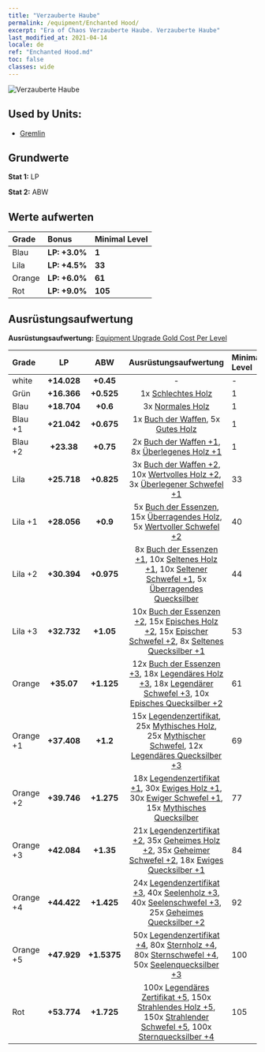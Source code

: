 ```yaml
---
title: "Verzauberte Haube"
permalink: /equipment/Enchanted Hood/
excerpt: "Era of Chaos Verzauberte Haube. Verzauberte Haube"
last_modified_at: 2021-04-14
locale: de
ref: "Enchanted Hood.md"
toc: false
classes: wide
---
```


  ![Verzauberte Haube](/images/e/e_6012.png)

## Used by Units:

* [Gremlin](/de/units/Gremlin/) 


## Grundwerte
 **Stat 1:** LP

 **Stat 2:** ABW

## Werte aufwerten

  |     Grade    |   Bonus | Minimal Level | 
  |:-------------|:--------|:--------------| 
  | Blau | **LP: +3.0%** | **1** | 
  | Lila | **LP: +4.5%** | **33** | 
  | Orange | **LP: +6.0%** | **61** | 
  | Rot | **LP: +9.0%** | **105** | 


## Ausrüstungsaufwertung
 **Ausrüstungsaufwertung:** [Equipment Upgrade Gold Cost Per Level](/equipment/EquipmentUpgradeCostPerLevel/) 

  |          Grade      | LP | ABW | Ausrüstungsaufwertung | Minimal Level |
  |:--------------------|:---------:|:---------:|:----------------:|:--------------|
  | white | **+14.028** | **+0.45** | - | - |
  | Grün | **+16.366** | **+0.525** | 1x [Schlechtes Holz](/de/Items/mat_1/) | 1 |
  | Blau | **+18.704** | **+0.6** | 3x [Normales Holz](/de/Items/mat_7/) | 1 |
  | Blau +1 | **+21.042** | **+0.675** | 1x [Buch der Waffen](/de/Items/mat_18/), 5x [Gutes Holz](/de/Items/mat_13/) | 1 |
  | Blau +2 | **+23.38** | **+0.75** | 2x [Buch der Waffen +1](/de/Items/mat_25/), 8x [Überlegenes Holz +1](/de/Items/mat_20/) | 1 |
  | Lila | **+25.718** | **+0.825** | 3x [Buch der Waffen +2](/de/Items/mat_32/), 10x [Wertvolles Holz +2](/de/Items/mat_27/), 3x [Überlegener Schwefel +1](/de/Items/mat_22/) | 33 |
  | Lila +1 | **+28.056** | **+0.9** | 5x [Buch der Essenzen](/de/Items/mat_39/), 15x [Überragendes Holz](/de/Items/mat_34/), 5x [Wertvoller Schwefel +2](/de/Items/mat_29/) | 40 |
  | Lila +2 | **+30.394** | **+0.975** | 8x [Buch der Essenzen +1](/de/Items/mat_46/), 10x [Seltenes Holz +1](/de/Items/mat_41/), 10x [Seltener Schwefel +1](/de/Items/mat_43/), 5x [Überragendes Quecksilber](/de/Items/mat_35/) | 44 |
  | Lila +3 | **+32.732** | **+1.05** | 10x [Buch der Essenzen +2](/de/Items/mat_53/), 15x [Episches Holz +2](/de/Items/mat_48/), 15x [Epischer Schwefel +2](/de/Items/mat_50/), 8x [Seltenes Quecksilber +1](/de/Items/mat_42/) | 53 |
  | Orange | **+35.07** | **+1.125** | 12x [Buch der Essenzen +3](/de/Items/mat_60/), 18x [Legendäres Holz +3](/de/Items/mat_55/), 18x [Legendärer Schwefel +3](/de/Items/mat_57/), 10x [Episches Quecksilber +2](/de/Items/mat_49/) | 61 |
  | Orange +1 | **+37.408** | **+1.2** | 15x [Legendenzertifikat](/de/Items/mat_67/), 25x [Mythisches Holz](/de/Items/mat_62/), 25x [Mythischer Schwefel](/de/Items/mat_64/), 12x [Legendäres Quecksilber +3](/de/Items/mat_56/) | 69 |
  | Orange +2 | **+39.746** | **+1.275** | 18x [Legendenzertifikat +1](/de/Items/mat_74/), 30x [Ewiges Holz +1](/de/Items/mat_69/), 30x [Ewiger Schwefel +1](/de/Items/mat_71/), 15x [Mythisches Quecksilber](/de/Items/mat_63/) | 77 |
  | Orange +3 | **+42.084** | **+1.35** | 21x [Legendenzertifikat +2](/de/Items/mat_81/), 35x [Geheimes Holz +2](/de/Items/mat_76/), 35x [Geheimer Schwefel +2](/de/Items/mat_78/), 18x [Ewiges Quecksilber +1](/de/Items/mat_70/) | 84 |
  | Orange +4 | **+44.422** | **+1.425** | 24x [Legendenzertifikat +3](/de/Items/mat_88/), 40x [Seelenholz +3](/de/Items/mat_83/), 40x [Seelenschwefel +3](/de/Items/mat_85/), 25x [Geheimes Quecksilber +2](/de/Items/mat_77/) | 92 |
  | Orange +5 | **+47.929** | **+1.5375** | 50x [Legendenzertifikat +4](/de/Items/mat_95/), 80x [Sternholz +4](/de/Items/mat_90/), 80x [Sternschwefel +4](/de/Items/mat_92/), 50x [Seelenquecksilber +3](/de/Items/mat_84/) | 100 |
  | Rot | **+53.774** | **+1.725** | 100x [Legendäres Zertifikat +5](/de/Items/mat_102/), 150x [Strahlendes Holz +5](/de/Items/mat_97/), 150x [Strahlender Schwefel +5](/de/Items/mat_99/), 100x [Sternquecksilber +4](/de/Items/mat_91/) | 105 |

